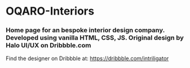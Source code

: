 # OQARO-Interiors
### Home page for an bespoke interior design company. Developed using vanilla HTML, CSS, JS. Original design by Halo UI/UX on Dribbble.com
Find the designer on Dribbble at: https://dribbble.com/intriligator
